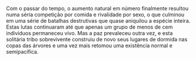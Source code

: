 ﻿Com o passar do tempo, o aumento natural em número finalmente resultou numa séria competição por comida e rivalidade por sexo, o que culminou em uma série de batalhas destrutivas que quase aniquilou a espécie inteira. Estas lutas continuaram até que apenas um grupo de menos de cem indivíduos permaneceu vivo. Mas a paz prevaleceu outra vez, e esta solitária tribo sobrevivente construiu de novo seus lugares de dormida nas copas das árvores e uma vez mais retomou uma existência normal e semipacífica.